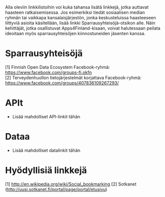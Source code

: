 Alla oleviin linkkilistoihin voi kuka tahansa lisätä linkkejä, jotka auttavat haasteen
ratkaisemisessa. Jos esimerkiksi tiedät sosiaalisen median ryhmän tai
vaikkapa kansalaisjärjestön, jonka keskusteluissa haasteeseen liittyviä asioita
käsitellään, lisää linkki Sparrausyhteisöjä-otsikon alle. Näin kehittäjät, jotka
osallistuvat Apps4Finland-kisaan, voivat halutessaan peilata ideoitaan myös
sparrausyhteisöjen kiinnostuneiden jäsenten kanssa.


Sparrausyhteisöjä
=================
[1] Finnish Open Data Ecosystem Facebook-ryhmä: https://www.facebook.com/groups-fi.okfn <br>
[2] Terveydenhuollon tietojärjestelmät korjattava Facebook-ryhmä: https://www.facebook.com/groups/407836109267293/

APIt
====
* Lisää mahdolliset API-linkit tähän

Dataa
=====
* Lisää mahdolliset datalinkit tähän

Hyödyllisiä linkkejä
====================
[1] http://en.wikipedia.org/wiki/Social_bookmarking
[2] Sotkanet (http://uusi.sotkanet.fi/portal/page/portal/etusivu)
